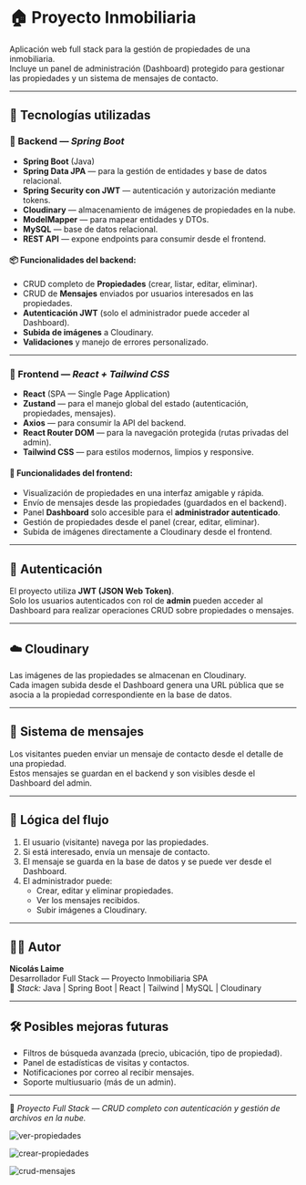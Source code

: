 # 🏠 Proyecto Inmobiliaria

Aplicación web full stack para la gestión de propiedades de una inmobiliaria.  
Incluye un panel de administración (Dashboard) protegido para gestionar las propiedades y un sistema de mensajes de contacto.

---

## 🚀 Tecnologías utilizadas

### 🔹 Backend — *Spring Boot*
- **Spring Boot** (Java)
- **Spring Data JPA** — para la gestión de entidades y base de datos relacional.
- **Spring Security con JWT** — autenticación y autorización mediante tokens.
- **Cloudinary** — almacenamiento de imágenes de propiedades en la nube.
- **ModelMapper** — para mapear entidades y DTOs.
- **MySQL** — base de datos relacional.
- **REST API** — expone endpoints para consumir desde el frontend.

#### 📦 Funcionalidades del backend:
- CRUD completo de **Propiedades** (crear, listar, editar, eliminar).
- CRUD de **Mensajes** enviados por usuarios interesados en las propiedades.
- **Autenticación JWT** (solo el administrador puede acceder al Dashboard).
- **Subida de imágenes** a Cloudinary.
- **Validaciones** y manejo de errores personalizado.

---

### 🔹 Frontend — *React + Tailwind CSS*
- **React** (SPA — Single Page Application)
- **Zustand** — para el manejo global del estado (autenticación, propiedades, mensajes).
- **Axios** — para consumir la API del backend.
- **React Router DOM** — para la navegación protegida (rutas privadas del admin).
- **Tailwind CSS** — para estilos modernos, limpios y responsive.

#### 🧩 Funcionalidades del frontend:
- Visualización de propiedades en una interfaz amigable y rápida.
- Envío de mensajes desde las propiedades (guardados en el backend).
- Panel **Dashboard** solo accesible para el **administrador autenticado**.
- Gestión de propiedades desde el panel (crear, editar, eliminar).
- Subida de imágenes directamente a Cloudinary desde el frontend.

---

## 🔐 Autenticación
El proyecto utiliza **JWT (JSON Web Token)**.  
Solo los usuarios autenticados con rol de **admin** pueden acceder al Dashboard para realizar operaciones CRUD sobre propiedades o mensajes.

---

## ☁️ Cloudinary
Las imágenes de las propiedades se almacenan en Cloudinary.  
Cada imagen subida desde el Dashboard genera una URL pública que se asocia a la propiedad correspondiente en la base de datos.

---

## 💬 Sistema de mensajes
Los visitantes pueden enviar un mensaje de contacto desde el detalle de una propiedad.  
Estos mensajes se guardan en el backend y son visibles desde el Dashboard del admin.

---

## 🧠 Lógica del flujo
1. El usuario (visitante) navega por las propiedades.
2. Si está interesado, envía un mensaje de contacto.
3. El mensaje se guarda en la base de datos y se puede ver desde el Dashboard.
4. El administrador puede:
   - Crear, editar y eliminar propiedades.
   - Ver los mensajes recibidos.
   - Subir imágenes a Cloudinary.

---

## 🧑‍💻 Autor
**Nicolás Laime**  
Desarrollador Full Stack — Proyecto Inmobiliaria SPA  
💼 *Stack:* Java | Spring Boot | React | Tailwind | MySQL | Cloudinary

---

## 🛠️ Posibles mejoras futuras
- Filtros de búsqueda avanzada (precio, ubicación, tipo de propiedad).
- Panel de estadísticas de visitas y contactos.
- Notificaciones por correo al recibir mensajes.
- Soporte multiusuario (más de un admin).

---

📌 *Proyecto Full Stack — CRUD completo con autenticación y gestión de archivos en la nube.*

![ver-propiedades](https://github.com/user-attachments/assets/6cf13f80-ee5f-4681-b68f-3ea9997843a2)

![crear-propiedades](https://github.com/user-attachments/assets/616cf5ad-713a-4d3f-84e1-143eb1a4c256)

![crud-mensajes](https://github.com/user-attachments/assets/3eac6f1d-ad6f-47af-941f-c5314bf81d91)

